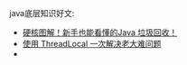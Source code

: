 java底层知识好文:

- [硬核图解！新手也能看懂的Java 垃圾回收！](https://mp.weixin.qq.com/s?__biz=Mzg2OTA0Njk0OA==&mid=2247486518&idx=3&sn=788359ffe095114711992f9947479131&chksm=cea243fdf9d5caebbb894dccecaee617aed8e4b3b8de44cf3ba9da3f7bba78fd7031de35e551&scene=126&sessionid=1586276292&key=d1ea58609fa1095834509b67902205524a9ae2fdc486dc24c3f95495a6754d05fe74c2c6a3ba46d4ebc040b4e3e55f59cc91693b0ab44750398d12efd4659b006da852bb066e68e97c9f745f89e11247&ascene=1&uin=MTU0ODQ4ODg4MQ%3D%3D&devicetype=Windows+10&version=62080079&lang=zh_CN&exportkey=Adc0yuHa9zTz1UlSocmUmuc%3D&pass_ticket=KP9c7U%2BQNcbOw3riEee%2BIc4k3P%2FOrgV9zKgIRrh7ivIUlOVOT3byIvnl17PbKiU%2F)
- [使用 ThreadLocal 一次解决老大难问题](https://mp.weixin.qq.com/s?__biz=MzUxOTc4NjEyMw==&mid=2247486133&idx=2&sn=1f2edc3f21c85de49a5dafd0f7b99e8c&key=d1ea58609fa109582a8cf4b0070afa9a8ddbf222767aad323d703ae994108b04c3a99659172f3c9bc71dc05cb7545fc8f5cc6d1f196a983a17906592e032bc283942e400ee02bae43a36382525bbd76d&ascene=1&uin=MTU0ODQ4ODg4MQ%3D%3D&devicetype=Windows+10&version=62080079&lang=zh_CN&exportkey=AQjLk01M5ULAywsPLch8Loc%3D&pass_ticket=ZhP%2FwzkqBxrP%2FvKMUuw5cjJtMXSgB1e%2FsQXZ4yuR5kwHLHkwQ4WQRj7fk7zPUSNL)
- 